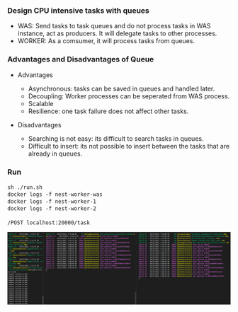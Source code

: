 ### Design CPU intensive tasks with queues
- WAS: Send tasks to task queues and do not process tasks in WAS instance, act as producers. It will delegate tasks to other processes.
- WORKER: As a comsumer, it will process tasks from queues.


### Advantages and Disadvantages of Queue
* Advantages
  - Asynchronous: tasks can be saved in queues and handled later.
  - Decoupling: Worker processes can be seperated from WAS process.
  - Scalable
  - Resilience: one task failure does not affect other tasks.

* Disadvantages
  - Searching is not easy: its difficult to search tasks in queues.
  - Difficult to insert: its not possible to insert between the tasks that are already in queues.


### Run 
```shell
sh ./run.sh
docker logs -f nest-worker-was
docker logs -f nest-worker-1
docker logs -f nest-worker-2

/POST localhost:20000/task

```
![alt text](./result/20220925_151020.png)
